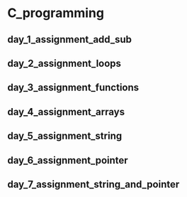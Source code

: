 # C_programming
## day_1_assignment_add_sub
## day_2_assignment_loops
## day_3_assignment_functions
## day_4_assignment_arrays
## day_5_assignment_string
## day_6_assignment_pointer
## day_7_assignment_string_and_pointer 